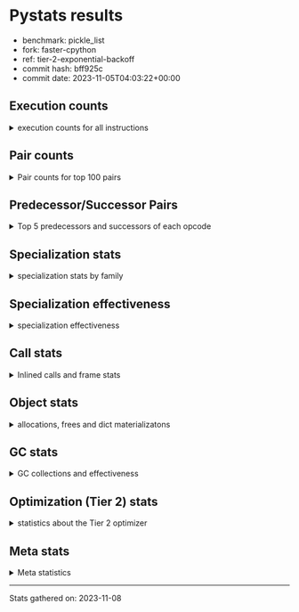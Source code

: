 
# Pystats results

- benchmark: pickle_list
- fork: faster-cpython
- ref: tier-2-exponential-backoff
- commit hash: bff925c
- commit date: 2023-11-05T04:03:22+00:00

## Execution counts

<details>
<summary> execution counts for all instructions </summary>

|Name | Count | Self | Cumulative | Miss ratio | 
|---|---:|---:|---:|---:|
| LOAD_FAST | 4,360 | 17.8% | 17.8% |  |
| PUSH_NULL | 4,200 | 17.1% | 34.9% |  |
| POP_TOP | 3,880 | 15.8% | 50.7% |  |
| LOAD_FAST_LOAD_FAST | 3,800 | 15.5% | 66.2% |  |
| CALL_BUILTIN_FAST_WITH_KEYWORDS | 3,600 | 14.7% | 80.9% |  |
| STORE_FAST | 780 | 3.2% | 84.1% |  |
| CALL | 740 | 3.0% | 87.1% |  |
| FOR_ITER_RANGE | 360 | 1.5% | 88.6% |  |
| JUMP_BACKWARD | 320 | 1.3% | 89.9% |  |
| LOAD_DEREF | 240 | 1.0% | 90.9% |  |
| LOAD_ATTR_MODULE | 240 | 1.0% | 91.8% |  |
| LOAD_GLOBAL_MODULE | 240 | 1.0% | 92.8% |  |
| LOAD_ATTR | 200 | 0.8% | 93.6% |  |
| LOAD_GLOBAL | 200 | 0.8% | 94.5% |  |
| RETURN_VALUE | 160 | 0.7% | 95.1% |  |
| CALL_FUNCTION_EX | 160 | 0.7% | 95.8% |  |
| RESUME_CHECK | 120 | 0.5% | 96.2% |  |
| GET_ITER | 80 | 0.3% | 96.6% |  |
| NOP | 80 | 0.3% | 96.9% |  |
| BUILD_LIST | 80 | 0.3% | 97.2% |  |
| CALL_INTRINSIC_1 | 80 | 0.3% | 97.6% |  |
| COPY_FREE_VARS | 80 | 0.3% | 97.9% |  |
| ENTER_EXECUTOR | 80 | 0.3% | 98.2% |  |
| LIST_EXTEND | 80 | 0.3% | 98.5% |  |
| BINARY_OP_SUBTRACT_FLOAT | 60 | 0.2% | 98.8% |  |
| CALL_BUILTIN_CLASS | 60 | 0.2% | 99.0% |  |
| LOAD_ATTR_WITH_HINT | 60 | 0.2% | 99.3% |  |
| LOAD_GLOBAL_BUILTIN | 60 | 0.2% | 99.5% |  |
| BINARY_OP | 40 | 0.2% | 99.7% |  |
| FOR_ITER | 40 | 0.2% | 99.8% |  |
| RESUME | 40 | 0.2% | 100.0% |  |


</details>

## Pair counts

<details>
<summary> Pair counts for top 100 pairs </summary>

|Pair | Count | Self | Cumulative | 
|---|---:|---:|---:|
| PUSH_NULL LOAD_FAST_LOAD_FAST | 3,800 | 15.5% | 15.5% |
| LOAD_FAST PUSH_NULL | 3,800 | 15.5% | 31.0% |
| CALL_BUILTIN_FAST_WITH_KEYWORDS POP_TOP | 3,600 | 14.7% | 45.7% |
| POP_TOP LOAD_FAST | 3,420 | 13.9% | 59.6% |
| LOAD_FAST_LOAD_FAST CALL_BUILTIN_FAST_WITH_KEYWORDS | 3,400 | 13.9% | 73.5% |
| STORE_FAST LOAD_FAST | 620 | 2.5% | 76.0% |
| LOAD_FAST_LOAD_FAST CALL | 400 | 1.6% | 77.7% |
| FOR_ITER_RANGE STORE_FAST | 360 | 1.5% | 79.1% |
| POP_TOP JUMP_BACKWARD | 320 | 1.3% | 80.4% |
| CALL POP_TOP | 280 | 1.1% | 81.6% |
| JUMP_BACKWARD FOR_ITER_RANGE | 280 | 1.1% | 82.7% |
| PUSH_NULL CALL | 240 | 1.0% | 83.7% |
| CALL CALL_BUILTIN_FAST_WITH_KEYWORDS | 200 | 0.8% | 84.5% |
| LOAD_ATTR_MODULE PUSH_NULL | 180 | 0.7% | 85.2% |
| PUSH_NULL LOAD_FAST | 160 | 0.7% | 85.9% |
| LOAD_DEREF PUSH_NULL | 160 | 0.7% | 86.5% |
| LOAD_GLOBAL_MODULE LOAD_ATTR_MODULE | 120 | 0.5% | 87.0% |
| CALL STORE_FAST | 100 | 0.4% | 87.4% |
| NOP LOAD_DEREF | 80 | 0.3% | 87.8% |
| POP_TOP NOP | 80 | 0.3% | 88.1% |
| RETURN_VALUE RETURN_VALUE | 80 | 0.3% | 88.4% |
| BUILD_LIST LOAD_DEREF | 80 | 0.3% | 88.7% |
| CALL LOAD_FAST | 80 | 0.3% | 89.1% |
| CALL_FUNCTION_EX COPY_FREE_VARS | 80 | 0.3% | 89.4% |
| CALL_INTRINSIC_1 CALL_FUNCTION_EX | 80 | 0.3% | 89.7% |
| LIST_EXTEND CALL_INTRINSIC_1 | 80 | 0.3% | 90.0% |
| LOAD_ATTR LOAD_ATTR_MODULE | 80 | 0.3% | 90.4% |
| LOAD_DEREF LIST_EXTEND | 80 | 0.3% | 90.7% |
| LOAD_FAST GET_ITER | 80 | 0.3% | 91.0% |
| LOAD_FAST BUILD_LIST | 80 | 0.3% | 91.4% |
| LOAD_FAST CALL_FUNCTION_EX | 80 | 0.3% | 91.7% |
| LOAD_FAST LOAD_ATTR | 80 | 0.3% | 92.0% |
| LOAD_GLOBAL LOAD_GLOBAL_MODULE | 80 | 0.3% | 92.3% |
| STORE_FAST LOAD_GLOBAL | 80 | 0.3% | 92.7% |
| STORE_FAST LOAD_GLOBAL_MODULE | 80 | 0.3% | 93.0% |
| GET_ITER FOR_ITER_RANGE | 60 | 0.2% | 93.2% |
| POP_TOP ENTER_EXECUTOR | 60 | 0.2% | 93.5% |
| CALL CALL | 60 | 0.2% | 93.7% |
| CALL_FUNCTION_EX RESUME_CHECK | 60 | 0.2% | 94.0% |
| COPY_FREE_VARS RESUME_CHECK | 60 | 0.2% | 94.2% |
| LOAD_ATTR PUSH_NULL | 60 | 0.2% | 94.5% |
| LOAD_GLOBAL LOAD_ATTR | 60 | 0.2% | 94.7% |
| BINARY_OP_SUBTRACT_FLOAT RETURN_VALUE | 60 | 0.2% | 94.9% |
| CALL_BUILTIN_CLASS STORE_FAST | 60 | 0.2% | 95.2% |
| LOAD_ATTR_MODULE STORE_FAST | 60 | 0.2% | 95.4% |
| LOAD_ATTR_WITH_HINT STORE_FAST | 60 | 0.2% | 95.7% |
| LOAD_GLOBAL_BUILTIN LOAD_FAST | 60 | 0.2% | 95.9% |
| LOAD_GLOBAL_MODULE LOAD_ATTR | 60 | 0.2% | 96.2% |
| LOAD_GLOBAL_MODULE STORE_FAST | 60 | 0.2% | 96.4% |
| RESUME_CHECK LOAD_DEREF | 60 | 0.2% | 96.7% |
| RETURN_VALUE LOAD_GLOBAL | 40 | 0.2% | 96.8% |
| RETURN_VALUE LOAD_GLOBAL_MODULE | 40 | 0.2% | 97.0% |
| ENTER_EXECUTOR LOAD_GLOBAL | 40 | 0.2% | 97.1% |
| ENTER_EXECUTOR LOAD_GLOBAL_MODULE | 40 | 0.2% | 97.3% |
| LOAD_ATTR STORE_FAST | 40 | 0.2% | 97.5% |
| LOAD_FAST BINARY_OP | 40 | 0.2% | 97.6% |
| LOAD_FAST CALL | 40 | 0.2% | 97.8% |
| LOAD_FAST BINARY_OP_SUBTRACT_FLOAT | 40 | 0.2% | 98.0% |
| LOAD_FAST CALL_BUILTIN_CLASS | 40 | 0.2% | 98.1% |
| LOAD_FAST LOAD_ATTR_MODULE | 40 | 0.2% | 98.3% |
| LOAD_FAST LOAD_ATTR_WITH_HINT | 40 | 0.2% | 98.5% |
| RESUME_CHECK LOAD_GLOBAL_BUILTIN | 40 | 0.2% | 98.6% |
| GET_ITER FOR_ITER | 20 | 0.1% | 98.7% |
| BINARY_OP RETURN_VALUE | 20 | 0.1% | 98.8% |
| BINARY_OP BINARY_OP_SUBTRACT_FLOAT | 20 | 0.1% | 98.9% |
| CALL CALL_BUILTIN_CLASS | 20 | 0.1% | 98.9% |
| CALL_FUNCTION_EX RESUME | 20 | 0.1% | 99.0% |
| COPY_FREE_VARS RESUME | 20 | 0.1% | 99.1% |
| FOR_ITER STORE_FAST | 20 | 0.1% | 99.2% |
| FOR_ITER FOR_ITER_RANGE | 20 | 0.1% | 99.3% |
| JUMP_BACKWARD ENTER_EXECUTOR | 20 | 0.1% | 99.3% |
| JUMP_BACKWARD FOR_ITER | 20 | 0.1% | 99.4% |
| LOAD_ATTR LOAD_ATTR_WITH_HINT | 20 | 0.1% | 99.5% |
| LOAD_GLOBAL LOAD_FAST | 20 | 0.1% | 99.6% |
| LOAD_GLOBAL STORE_FAST | 20 | 0.1% | 99.7% |
| LOAD_GLOBAL LOAD_GLOBAL_BUILTIN | 20 | 0.1% | 99.8% |
| RESUME LOAD_DEREF | 20 | 0.1% | 99.8% |
| RESUME LOAD_GLOBAL | 20 | 0.1% | 99.9% |
| RESUME_CHECK LOAD_GLOBAL | 20 | 0.1% | 100.0% |


</details>

## Predecessor/Successor Pairs

<details>
<summary> Top 5 predecessors and successors of each opcode </summary>

### GET_ITER

<details>
<summary> Successors and predecessors for GET_ITER </summary>

|Predecessors | Count | Percentage | 
|---|---:|---:|
| LOAD_FAST | 80 | 100.0% |

|Successors | Count | Percentage | 
|---|---:|---:|
| FOR_ITER_RANGE | 60 | 75.0% |
| FOR_ITER | 20 | 25.0% |


</details>

### NOP

<details>
<summary> Successors and predecessors for NOP </summary>

|Predecessors | Count | Percentage | 
|---|---:|---:|
| POP_TOP | 80 | 100.0% |

|Successors | Count | Percentage | 
|---|---:|---:|
| LOAD_DEREF | 80 | 100.0% |


</details>

### POP_TOP

<details>
<summary> Successors and predecessors for POP_TOP </summary>

|Predecessors | Count | Percentage | 
|---|---:|---:|
| CALL_BUILTIN_FAST_WITH_KEYWORDS | 3,600 | 92.8% |
| CALL | 280 | 7.2% |

|Successors | Count | Percentage | 
|---|---:|---:|
| LOAD_FAST | 3,420 | 88.1% |
| JUMP_BACKWARD | 320 | 8.2% |
| NOP | 80 | 2.1% |
| ENTER_EXECUTOR | 60 | 1.5% |


</details>

### PUSH_NULL

<details>
<summary> Successors and predecessors for PUSH_NULL </summary>

|Predecessors | Count | Percentage | 
|---|---:|---:|
| LOAD_FAST | 3,800 | 90.5% |
| LOAD_ATTR_MODULE | 180 | 4.3% |
| LOAD_DEREF | 160 | 3.8% |
| LOAD_ATTR | 60 | 1.4% |

|Successors | Count | Percentage | 
|---|---:|---:|
| LOAD_FAST_LOAD_FAST | 3,800 | 90.5% |
| CALL | 240 | 5.7% |
| LOAD_FAST | 160 | 3.8% |


</details>

### RETURN_VALUE

<details>
<summary> Successors and predecessors for RETURN_VALUE </summary>

|Predecessors | Count | Percentage | 
|---|---:|---:|
| RETURN_VALUE | 80 | 50.0% |
| BINARY_OP_SUBTRACT_FLOAT | 60 | 37.5% |
| BINARY_OP | 20 | 12.5% |

|Successors | Count | Percentage | 
|---|---:|---:|
| RETURN_VALUE | 80 | 50.0% |
| LOAD_GLOBAL | 40 | 25.0% |
| LOAD_GLOBAL_MODULE | 40 | 25.0% |


</details>

### BINARY_OP

<details>
<summary> Successors and predecessors for BINARY_OP </summary>

|Predecessors | Count | Percentage | 
|---|---:|---:|
| LOAD_FAST | 40 | 100.0% |

|Successors | Count | Percentage | 
|---|---:|---:|
| RETURN_VALUE | 20 | 50.0% |
| BINARY_OP_SUBTRACT_FLOAT | 20 | 50.0% |


</details>

### BUILD_LIST

<details>
<summary> Successors and predecessors for BUILD_LIST </summary>

|Predecessors | Count | Percentage | 
|---|---:|---:|
| LOAD_FAST | 80 | 100.0% |

|Successors | Count | Percentage | 
|---|---:|---:|
| LOAD_DEREF | 80 | 100.0% |


</details>

### CALL

<details>
<summary> Successors and predecessors for CALL </summary>

|Predecessors | Count | Percentage | 
|---|---:|---:|
| LOAD_FAST_LOAD_FAST | 400 | 54.1% |
| PUSH_NULL | 240 | 32.4% |
| CALL | 60 | 8.1% |
| LOAD_FAST | 40 | 5.4% |

|Successors | Count | Percentage | 
|---|---:|---:|
| POP_TOP | 280 | 37.8% |
| CALL_BUILTIN_FAST_WITH_KEYWORDS | 200 | 27.0% |
| STORE_FAST | 100 | 13.5% |
| LOAD_FAST | 80 | 10.8% |
| CALL | 60 | 8.1% |


</details>

### CALL_FUNCTION_EX

<details>
<summary> Successors and predecessors for CALL_FUNCTION_EX </summary>

|Predecessors | Count | Percentage | 
|---|---:|---:|
| CALL_INTRINSIC_1 | 80 | 50.0% |
| LOAD_FAST | 80 | 50.0% |

|Successors | Count | Percentage | 
|---|---:|---:|
| COPY_FREE_VARS | 80 | 50.0% |
| RESUME_CHECK | 60 | 37.5% |
| RESUME | 20 | 12.5% |


</details>

### CALL_INTRINSIC_1

<details>
<summary> Successors and predecessors for CALL_INTRINSIC_1 </summary>

|Predecessors | Count | Percentage | 
|---|---:|---:|
| LIST_EXTEND | 80 | 100.0% |

|Successors | Count | Percentage | 
|---|---:|---:|
| CALL_FUNCTION_EX | 80 | 100.0% |


</details>

### COPY_FREE_VARS

<details>
<summary> Successors and predecessors for COPY_FREE_VARS </summary>

|Predecessors | Count | Percentage | 
|---|---:|---:|
| CALL_FUNCTION_EX | 80 | 100.0% |

|Successors | Count | Percentage | 
|---|---:|---:|
| RESUME_CHECK | 60 | 75.0% |
| RESUME | 20 | 25.0% |


</details>

### ENTER_EXECUTOR

<details>
<summary> Successors and predecessors for ENTER_EXECUTOR </summary>

|Predecessors | Count | Percentage | 
|---|---:|---:|
| POP_TOP | 60 | 75.0% |
| JUMP_BACKWARD | 20 | 25.0% |

|Successors | Count | Percentage | 
|---|---:|---:|
| LOAD_GLOBAL | 40 | 50.0% |
| LOAD_GLOBAL_MODULE | 40 | 50.0% |


</details>

### FOR_ITER

<details>
<summary> Successors and predecessors for FOR_ITER </summary>

|Predecessors | Count | Percentage | 
|---|---:|---:|
| GET_ITER | 20 | 50.0% |
| JUMP_BACKWARD | 20 | 50.0% |

|Successors | Count | Percentage | 
|---|---:|---:|
| STORE_FAST | 20 | 50.0% |
| FOR_ITER_RANGE | 20 | 50.0% |


</details>

### JUMP_BACKWARD

<details>
<summary> Successors and predecessors for JUMP_BACKWARD </summary>

|Predecessors | Count | Percentage | 
|---|---:|---:|
| POP_TOP | 320 | 100.0% |

|Successors | Count | Percentage | 
|---|---:|---:|
| FOR_ITER_RANGE | 280 | 87.5% |
| ENTER_EXECUTOR | 20 | 6.2% |
| FOR_ITER | 20 | 6.2% |


</details>

### LIST_EXTEND

<details>
<summary> Successors and predecessors for LIST_EXTEND </summary>

|Predecessors | Count | Percentage | 
|---|---:|---:|
| LOAD_DEREF | 80 | 100.0% |

|Successors | Count | Percentage | 
|---|---:|---:|
| CALL_INTRINSIC_1 | 80 | 100.0% |


</details>

### LOAD_ATTR

<details>
<summary> Successors and predecessors for LOAD_ATTR </summary>

|Predecessors | Count | Percentage | 
|---|---:|---:|
| LOAD_FAST | 80 | 40.0% |
| LOAD_GLOBAL | 60 | 30.0% |
| LOAD_GLOBAL_MODULE | 60 | 30.0% |

|Successors | Count | Percentage | 
|---|---:|---:|
| LOAD_ATTR_MODULE | 80 | 40.0% |
| PUSH_NULL | 60 | 30.0% |
| STORE_FAST | 40 | 20.0% |
| LOAD_ATTR_WITH_HINT | 20 | 10.0% |


</details>

### LOAD_DEREF

<details>
<summary> Successors and predecessors for LOAD_DEREF </summary>

|Predecessors | Count | Percentage | 
|---|---:|---:|
| NOP | 80 | 33.3% |
| BUILD_LIST | 80 | 33.3% |
| RESUME_CHECK | 60 | 25.0% |
| RESUME | 20 | 8.3% |

|Successors | Count | Percentage | 
|---|---:|---:|
| PUSH_NULL | 160 | 66.7% |
| LIST_EXTEND | 80 | 33.3% |


</details>

### LOAD_FAST

<details>
<summary> Successors and predecessors for LOAD_FAST </summary>

|Predecessors | Count | Percentage | 
|---|---:|---:|
| POP_TOP | 3,420 | 78.4% |
| STORE_FAST | 620 | 14.2% |
| PUSH_NULL | 160 | 3.7% |
| CALL | 80 | 1.8% |
| LOAD_GLOBAL_BUILTIN | 60 | 1.4% |

|Successors | Count | Percentage | 
|---|---:|---:|
| PUSH_NULL | 3,800 | 87.2% |
| GET_ITER | 80 | 1.8% |
| BUILD_LIST | 80 | 1.8% |
| CALL_FUNCTION_EX | 80 | 1.8% |
| LOAD_ATTR | 80 | 1.8% |


</details>

### LOAD_FAST_LOAD_FAST

<details>
<summary> Successors and predecessors for LOAD_FAST_LOAD_FAST </summary>

|Predecessors | Count | Percentage | 
|---|---:|---:|
| PUSH_NULL | 3,800 | 100.0% |

|Successors | Count | Percentage | 
|---|---:|---:|
| CALL_BUILTIN_FAST_WITH_KEYWORDS | 3,400 | 89.5% |
| CALL | 400 | 10.5% |


</details>

### LOAD_GLOBAL

<details>
<summary> Successors and predecessors for LOAD_GLOBAL </summary>

|Predecessors | Count | Percentage | 
|---|---:|---:|
| STORE_FAST | 80 | 40.0% |
| RETURN_VALUE | 40 | 20.0% |
| ENTER_EXECUTOR | 40 | 20.0% |
| RESUME | 20 | 10.0% |
| RESUME_CHECK | 20 | 10.0% |

|Successors | Count | Percentage | 
|---|---:|---:|
| LOAD_GLOBAL_MODULE | 80 | 40.0% |
| LOAD_ATTR | 60 | 30.0% |
| LOAD_FAST | 20 | 10.0% |
| STORE_FAST | 20 | 10.0% |
| LOAD_GLOBAL_BUILTIN | 20 | 10.0% |


</details>

### STORE_FAST

<details>
<summary> Successors and predecessors for STORE_FAST </summary>

|Predecessors | Count | Percentage | 
|---|---:|---:|
| FOR_ITER_RANGE | 360 | 46.2% |
| CALL | 100 | 12.8% |
| CALL_BUILTIN_CLASS | 60 | 7.7% |
| LOAD_ATTR_MODULE | 60 | 7.7% |
| LOAD_ATTR_WITH_HINT | 60 | 7.7% |

|Successors | Count | Percentage | 
|---|---:|---:|
| LOAD_FAST | 620 | 79.5% |
| LOAD_GLOBAL | 80 | 10.3% |
| LOAD_GLOBAL_MODULE | 80 | 10.3% |


</details>

### RESUME

<details>
<summary> Successors and predecessors for RESUME </summary>

|Predecessors | Count | Percentage | 
|---|---:|---:|
| CALL_FUNCTION_EX | 20 | 50.0% |
| COPY_FREE_VARS | 20 | 50.0% |

|Successors | Count | Percentage | 
|---|---:|---:|
| LOAD_DEREF | 20 | 50.0% |
| LOAD_GLOBAL | 20 | 50.0% |


</details>

### BINARY_OP_SUBTRACT_FLOAT

<details>
<summary> Successors and predecessors for BINARY_OP_SUBTRACT_FLOAT </summary>

|Predecessors | Count | Percentage | 
|---|---:|---:|
| LOAD_FAST | 40 | 66.7% |
| BINARY_OP | 20 | 33.3% |

|Successors | Count | Percentage | 
|---|---:|---:|
| RETURN_VALUE | 60 | 100.0% |


</details>

### CALL_BUILTIN_CLASS

<details>
<summary> Successors and predecessors for CALL_BUILTIN_CLASS </summary>

|Predecessors | Count | Percentage | 
|---|---:|---:|
| LOAD_FAST | 40 | 66.7% |
| CALL | 20 | 33.3% |

|Successors | Count | Percentage | 
|---|---:|---:|
| STORE_FAST | 60 | 100.0% |


</details>

### CALL_BUILTIN_FAST_WITH_KEYWORDS

<details>
<summary> Successors and predecessors for CALL_BUILTIN_FAST_WITH_KEYWORDS </summary>

|Predecessors | Count | Percentage | 
|---|---:|---:|
| LOAD_FAST_LOAD_FAST | 3,400 | 94.4% |
| CALL | 200 | 5.6% |

|Successors | Count | Percentage | 
|---|---:|---:|
| POP_TOP | 3,600 | 100.0% |


</details>

### FOR_ITER_RANGE

<details>
<summary> Successors and predecessors for FOR_ITER_RANGE </summary>

|Predecessors | Count | Percentage | 
|---|---:|---:|
| JUMP_BACKWARD | 280 | 77.8% |
| GET_ITER | 60 | 16.7% |
| FOR_ITER | 20 | 5.6% |

|Successors | Count | Percentage | 
|---|---:|---:|
| STORE_FAST | 360 | 100.0% |


</details>

### LOAD_ATTR_MODULE

<details>
<summary> Successors and predecessors for LOAD_ATTR_MODULE </summary>

|Predecessors | Count | Percentage | 
|---|---:|---:|
| LOAD_GLOBAL_MODULE | 120 | 50.0% |
| LOAD_ATTR | 80 | 33.3% |
| LOAD_FAST | 40 | 16.7% |

|Successors | Count | Percentage | 
|---|---:|---:|
| PUSH_NULL | 180 | 75.0% |
| STORE_FAST | 60 | 25.0% |


</details>

### LOAD_ATTR_WITH_HINT

<details>
<summary> Successors and predecessors for LOAD_ATTR_WITH_HINT </summary>

|Predecessors | Count | Percentage | 
|---|---:|---:|
| LOAD_FAST | 40 | 66.7% |
| LOAD_ATTR | 20 | 33.3% |

|Successors | Count | Percentage | 
|---|---:|---:|
| STORE_FAST | 60 | 100.0% |


</details>

### LOAD_GLOBAL_BUILTIN

<details>
<summary> Successors and predecessors for LOAD_GLOBAL_BUILTIN </summary>

|Predecessors | Count | Percentage | 
|---|---:|---:|
| RESUME_CHECK | 40 | 66.7% |
| LOAD_GLOBAL | 20 | 33.3% |

|Successors | Count | Percentage | 
|---|---:|---:|
| LOAD_FAST | 60 | 100.0% |


</details>

### LOAD_GLOBAL_MODULE

<details>
<summary> Successors and predecessors for LOAD_GLOBAL_MODULE </summary>

|Predecessors | Count | Percentage | 
|---|---:|---:|
| LOAD_GLOBAL | 80 | 33.3% |
| STORE_FAST | 80 | 33.3% |
| RETURN_VALUE | 40 | 16.7% |
| ENTER_EXECUTOR | 40 | 16.7% |

|Successors | Count | Percentage | 
|---|---:|---:|
| LOAD_ATTR_MODULE | 120 | 50.0% |
| LOAD_ATTR | 60 | 25.0% |
| STORE_FAST | 60 | 25.0% |


</details>

### RESUME_CHECK

<details>
<summary> Successors and predecessors for RESUME_CHECK </summary>

|Predecessors | Count | Percentage | 
|---|---:|---:|
| CALL_FUNCTION_EX | 60 | 50.0% |
| COPY_FREE_VARS | 60 | 50.0% |

|Successors | Count | Percentage | 
|---|---:|---:|
| LOAD_DEREF | 60 | 50.0% |
| LOAD_GLOBAL_BUILTIN | 40 | 33.3% |
| LOAD_GLOBAL | 20 | 16.7% |


</details>


</details>

## Specialization stats

<details>
<summary> specialization stats by family </summary>

### BINARY_OP

<details>
<summary> specialization stats for BINARY_OP family </summary>

|Kind | Count | Ratio | 
|---|---:|---:|
|     deferred | 20 | 20.0% |
|          hit | 60 | 60.0% |

| | Count | Ratio | 
|---|---:|---:|
| Success | 20 | 100.0% |
| Failure | 0 | 0.0% |


</details>

### CALL

<details>
<summary> specialization stats for CALL family </summary>

|Kind | Count | Ratio | 
|---|---:|---:|
|     deferred | 460 | 10.5% |
|          hit | 3,660 | 83.2% |

| | Count | Ratio | 
|---|---:|---:|
| Success | 220 | 78.6% |
| Failure | 60 | 21.4% |

|Failure kind | Count | Ratio | 
|---|---:|---:|
| cfunc noargs | 60 | 100.0% |


</details>

### FOR_ITER

<details>
<summary> specialization stats for FOR_ITER family </summary>

|Kind | Count | Ratio | 
|---|---:|---:|
|     deferred | 20 | 5.0% |
|          hit | 360 | 90.0% |

| | Count | Ratio | 
|---|---:|---:|
| Success | 20 | 100.0% |
| Failure | 0 | 0.0% |


</details>

### LOAD_ATTR

<details>
<summary> specialization stats for LOAD_ATTR family </summary>

|Kind | Count | Ratio | 
|---|---:|---:|
|     deferred | 100 | 20.0% |
|          hit | 300 | 60.0% |

| | Count | Ratio | 
|---|---:|---:|
| Success | 100 | 100.0% |
| Failure | 0 | 0.0% |


</details>

### LOAD_GLOBAL

<details>
<summary> specialization stats for LOAD_GLOBAL family </summary>

|Kind | Count | Ratio | 
|---|---:|---:|
|     deferred | 100 | 20.0% |
|          hit | 300 | 60.0% |

| | Count | Ratio | 
|---|---:|---:|
| Success | 100 | 100.0% |
| Failure | 0 | 0.0% |


</details>


</details>

## Specialization effectiveness

<details>
<summary> specialization effectiveness </summary>

|Instructions | Count | Ratio | 
|---|---:|---:|
| Basic | 18,500 | 75.4% |
| Not specialized | 1,220 | 5.0% |
| Specialized hits | 4,800 | 19.6% |
| Specialized misses | 0 | 0.0% |

### Deferred by instruction

<details>
<summary> deferred by instruction </summary>

|Name | Count | Ratio | 
|---|---:|---:|
| CALL | 460 | 65.7% |
| LOAD_ATTR | 100 | 14.3% |
| LOAD_GLOBAL | 100 | 14.3% |
| BINARY_OP | 20 | 2.9% |
| FOR_ITER | 20 | 2.9% |
| BINARY_SLICE | 0 | 0.0% |
| STORE_SLICE | 0 | 0.0% |
| BINARY_OP_INPLACE_ADD_UNICODE | 0 | 0.0% |
| BINARY_SUBSCR | 0 | 0.0% |
| GET_ITER | 0 | 0.0% |


</details>

### Misses by instruction

<details>
<summary> misses by instruction </summary>


</details>


</details>

## Call stats

<details>
<summary> Inlined calls and frame stats </summary>

| | Count | Ratio | 
|---|---:|---:|
| Calls to PyEval_EvalDefault | 0 | 0.0% |
| Calls to Python functions inlined | 160 | 100.0% |
| Calls via PyEval_EvalFrame (total) | 0 | 0.0% |
| Calls via PyEval_EvalFrame (vector) | 0 | 0.0% |
| Calls via PyEval_EvalFrame (generator) | 0 | 0.0% |
| Calls via PyEval_EvalFrame (legacy) | 0 | 0.0% |
| Calls via PyEval_EvalFrame (function vectorcall) | 0 | 0.0% |
| Calls via PyEval_EvalFrame (build class) | 0 | 0.0% |
| Calls via PyEval_EvalFrame (slot) | 0 | 0.0% |
| Calls via PyEval_EvalFrame (function ex) | 160 | 100.0% |
| Calls via PyEval_EvalFrame (api) | 0 | 0.0% |
| Calls via PyEval_EvalFrame (method) | 0 | 0.0% |
| Frame objects created | 0 | 0.0% |
| Frames pushed | 0 | 0.0% |


</details>

## Object stats

<details>
<summary> allocations, frees and dict materializatons </summary>

| | Count | Ratio | 
|---|---:|---:|
| Allocations from freelist | 320 | 0.0% |
| Frees to freelist | 260 |  |
| Allocations | 9,974,040 | 100.0% |
| Allocations to 512 bytes | 5,058,820 | 50.7% |
| Allocations to 4 kbytes | 3,276,820 | 32.9% |
| Allocations over 4 kbytes | 1,638,400 | 16.4% |
| Frees | 9,974,000 |  |
| New values | 0 |  |
| Interpreter increfs | 3,278,960 | 3.1% |
| Interpreter decrefs | 5,061,060 | 4.7% |
| Increfs | 101,581,580 | 96.9% |
| Decrefs | 103,220,060 | 95.3% |
| Materialize dict (on request) | 0 |  |
| Materialize dict (new key) | 0 |  |
| Materialize dict (too big) | 0 |  |
| Materialize dict (str subclass) | 0 |  |
| Dematerialize dict | 0 |  |
| Method cache hits | 1,638,482 |  |
| Method cache misses | 38 |  |
| Method cache collisions | 27 |  |
| Method cache dunder hits | 0 |  |
| Method cache dunder misses | 0 |  |


</details>

## GC stats

<details>
<summary> GC collections and effectiveness </summary>

|Generation | Collections | Objects collected | Object visits | 
|---:|---:|---:|---:|
| 0 | 0 | 0 | 0 |
| 1 | 0 | 0 | 0 |
| 2 | 0 | 0 | 0 |


</details>

## Optimization (Tier 2) stats

<details>
<summary> statistics about the Tier 2 optimizer </summary>

| | Count | Ratio | 
|---|---:|---:|
| Optimization attempts | 20 |  |
| Traces created | 20 | 100.0% |
| Trace stack overflow | 0 | 0.0% |
| Trace stack underflow | 0 | 0.0% |
| Trace too long | 0 | 0.0% |
| Trace too short | 0 | 0.0% |
| Inner loop found | 0 | 0.0% |
| Recursive call | 0 | 0.0% |
| Traces executed | 80 |  |
| Uops executed | 12,750,440 | 159,380.50 |

### Trace length histogram

<details>
<summary> trace length histogram </summary>

|Range | Count | Ratio | 
|---|---:|---:|
| <= 1 | 0 | 0.0% |
| <= 2 | 0 | 0.0% |
| <= 4 | 0 | 0.0% |
| <= 8 | 0 | 0.0% |
| <= 16 | 0 | 0.0% |
| <= 32 | 0 | 0.0% |
| <= 64 | 0 | 0.0% |
| <= 128 | 20 | 100.0% |


</details>

### Optimized trace length histogram

<details>
<summary> optimized trace length histogram </summary>

|Range | Count | Ratio | 
|---|---:|---:|
| <= 1 | 0 | 0.0% |
| <= 2 | 0 | 0.0% |
| <= 4 | 0 | 0.0% |
| <= 8 | 0 | 0.0% |
| <= 16 | 0 | 0.0% |
| <= 32 | 0 | 0.0% |
| <= 64 | 0 | 0.0% |
| <= 128 | 20 | 100.0% |


</details>

### Trace run length histogram

<details>
<summary> trace run length histogram </summary>

|Range | Count | Ratio | 
|---|---:|---:|
| <= 1 | 0 | 0.0% |
| <= 2 | 0 | 0.0% |
| <= 4 | 0 | 0.0% |
| <= 8 | 0 | 0.0% |
| <= 16 | 0 | 0.0% |
| <= 32 | 0 | 0.0% |
| <= 64 | 0 | 0.0% |
| <= 128 | 0 | 0.0% |
| <= 256 | 0 | 0.0% |
| <= 512 | 0 | 0.0% |
| <= 1,024 | 0 | 0.0% |
| <= 2,048 | 0 | 0.0% |
| <= 4,096 | 0 | 0.0% |
| <= 8,192 | 0 | 0.0% |
| <= 16,384 | 0 | 0.0% |
| <= 32,768 | 0 | 0.0% |
| <= 65,536 | 0 | 0.0% |
| <= 131,072 | 0 | 0.0% |
| <= 262,144 | 80 | 100.0% |


</details>

### Uop execution stats

<details>
<summary> uop execution stats </summary>

|Name | Count | Self | Cumulative | Miss ratio | 
|---|---:|---:|---:|---:|
| LOAD_FAST | 4,903,800 | 38.5% | 38.5% |  |
| _SET_IP | 1,961,680 | 15.4% | 53.8% |  |
| POP_TOP | 1,634,680 | 12.8% | 66.7% |  |
| PUSH_NULL | 1,634,600 | 12.8% | 79.5% |  |
| CALL_BUILTIN_FAST_WITH_KEYWORDS | 1,634,600 | 12.8% | 92.3% |  |
| _ITER_CHECK_RANGE | 163,540 | 1.3% | 93.6% |  |
| _IS_ITER_EXHAUSTED_RANGE | 163,540 | 1.3% | 94.9% |  |
| _POP_JUMP_IF_TRUE | 163,540 | 1.3% | 96.2% |  |
| STORE_FAST | 163,460 | 1.3% | 97.4% |  |
| _ITER_NEXT_RANGE | 163,460 | 1.3% | 98.7% |  |
| _JUMP_TO_TOP | 163,460 | 1.3% | 100.0% |  |
| _EXIT_TRACE | 80 | 0.0% | 100.0% |  |


</details>

### Unsupported opcodes

<details>
<summary> unsupported opcodes </summary>


</details>


</details>

## Meta stats

<details>
<summary> Meta statistics </summary>

| | Count | 
|---|---:|
| Number of data files | 20 |


</details>

---
Stats gathered on: 2023-11-08
